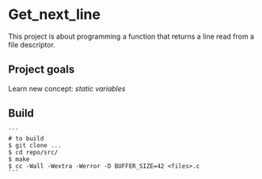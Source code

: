 # Get_next_line
This project is about programming a function that returns a line read from a file descriptor.

## Project goals
Learn new concept: *static variables*

## Build
    ```
    # to build
    $ git clone ...
    $ cd repo/src/
    $ make
    $ cc -Wall -Wextra -Werror -D BUFFER_SIZE=42 <files>.c
    ```
